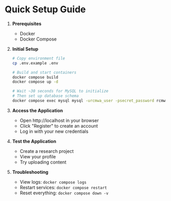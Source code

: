 # Quick Setup Guide

1. **Prerequisites**
   - Docker
   - Docker Compose

2. **Initial Setup**
   ```bash
   # Copy environment file
   cp .env.example .env
   
   # Build and start containers
   docker compose build
   docker compose up -d
   
   # Wait ~30 seconds for MySQL to initialize
   # Then set up database schema
   docker compose exec mysql mysql -urcmwa_user -psecret_password rcmwa_db < init.sql
   ```

3. **Access the Application**
   - Open http://localhost in your browser
   - Click "Register" to create an account
   - Log in with your new credentials

4. **Test the Application**
   - Create a research project
   - View your profile
   - Try uploading content

5. **Troubleshooting**
   - View logs: `docker compose logs`
   - Restart services: `docker compose restart`
   - Reset everything: `docker compose down -v`